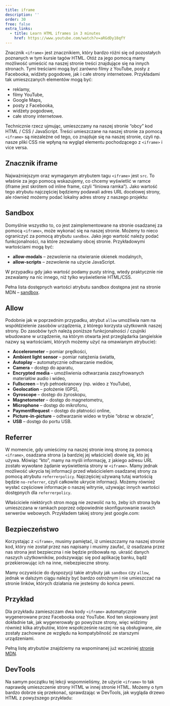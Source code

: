 ```yaml
---
title: iframe
description: ''
order: 30
free: false
extra_links:
  - title: Learn HTML iframes in 3 minutes
    href: https://www.youtube.com/watch?v=aRGdDy18qfY
---
```


<script>
	import Codepen from "$lib/components/ui/Codepen.svelte";
</script>

Znacznik `<iframe>` jest znacznikiem, który bardzo różni się od pozostałych poznanych w tym kursie tagów HTML. Otóż za jego pomocą mamy możliwość umieścić na naszej stronie treści znajdujące się na innych stronach. Tymi treściami mogą być zarówno filmy z YouTube, posty z Facebooka, widżety pogodowe, jak i całe strony internetowe. Przykładami tak umieszczanych elementów mogą być:

- reklamy,
- filmy YouTube,
- Google Maps,
- posty z Facebooka,
- widżety pogodowe,
- całe strony internetowe.

Technicznie rzecz ujmując, umieszczamy na naszej stronie “obcy” kod HTML / CSS / JavaScript. Treści umieszczane na naszej stronie za pomocą `<iframe>` są niezależne od tego, co znajduje się na naszej stronie, czyli np. nasze pliki CSS nie wpłyną na wygląd elementu pochodzącego z `<iframe>` i vice versa.

## Znacznik iframe

Najważniejszym oraz wymaganym atrybutem tagu `<iframe>` jest `src`. To właśnie za jego pomocą wskazujemy, co chcemy wyświetlić w ramce (iframe jest skrótem od inline frame, czyli “liniowa ramka”). Jako wartość tego atrybutu najczęściej będziemy podawali adres URL docelowej strony, ale również możemy podać lokalny adres strony z naszego projektu:

<Codepen id="xxmmvNb" />

## Sandbox

Domyślnie wszystko to, co jest zaimplementowane na stronie osadzanej za pomocą `<iframe>`, może wykonać się na naszej stronie. Możemy to nieco ograniczyć za pomocą atrybutu `sandbox`. Jako jego wartość należy podać funkcjonalności, na które zezwalamy obcej stronie. Przykładowymi wartościami mogą być:

- **allow-modals** – zezwolenie na otwieranie okienek modalnych,
- **allow-scripts** – zezwolenie na użycie JavaScript.

W przypadku gdy jako wartość podamy pusty string, wtedy praktycznie nie zezwalamy na nic innego, niż tylko wyświetlenie HTML/CSS.

Pełna lista dostępnych wartości atrybutu sandbox dostępna jest na stronie MDN – [sandbox](https://developer.mozilla.org/en-US/docs/Web/HTML/Element/iframe).

## Allow

Podobnie jak w poprzednim przypadku, atrybut `allow` umożliwia nam na współdzielenie zasobów urządzenia, z którego korzysta użytkownik naszej strony. Do zasobów tych należą poniższe funkcjonalności / czujniki wbudowane w urządzenie, na którym otwarta jest przeglądarka (angielskie nazwy są wartościami, których możemy użyć na omawianym atrybucie):

- **Accelerometer** – pomiar prędkości,
- **Ambient light sensor** – pomiar natężenia światła,
- **Autoplay** – automatycznie odtwarzanie mediów,
- **Camera** – dostęp do aparatu,
- **Encrypted media** – umożliwienia odtwarzania zaszyfrowanych materiałów audio i wideo,
- **Fullscreen** – tryb pełnoekranowy (np. wideo z YouTube),
- **Geolocation** – położenie (GPS),
- **Gyroscope** – dostęp do żyroskopu,
- **Magnetometer** – dostęp do magnetometru,
- **Microphone** – dostęp do mikrofonu,
- **PaymentRequest** – dostęp do płatności online,
- **Picture-in-picture** – odtwarzanie wideo w trybie “obraz w obrazie”,
- **USB** – dostęp do portu USB.

## Referrer

W momencie, gdy umieścimy na naszej stronie inną stronę za pomocą `<iframe>`, osadzana strona (a bardziej jej właściciel) dowie się, kto jej używa. Mówiąc “kto”, mamy na myśli informację, z jakiego adresu URL zostało wywołane żądanie wyświetlenia strony w `<iframe>`. Mamy jednak możliwość ukrycia tej informacji przed właścicielem osadzanej strony za pomocą atrybutu `referrerpolicy`. Najczęściej używaną tutaj wartością będzie `no-referrer`, czyli całkowite ukrycie informacji. Możemy również wysłać częściowe informacje o naszej witrynie, używając innych wartości dostępnych dla `referrerpolicy`.

Właściciele niektórych stron mogą nie zezwolić na to, żeby ich strona była umieszczana w ramkach poprzez odpowiednie skonfigurowanie swoich serwerów webowych. Przykładem takiej strony jest google.com:

<Codepen id="KKbJPPr" />

## Bezpieczeństwo

Korzystając z `<iframe>`, musimy pamiętać, iż umieszczamy na naszej stronie kod, który nie został przez nas napisany i musimy zaufać, iż osadzana przez nas strona jest bezpieczna i nie będzie próbowała np. ukraść danych naszych użytkowników, podszywając się pod aplikację banku, bądź przekierowując ich na inne, niebezpieczne strony.

Mamy oczywiście do dyspozycji takie atrybuty jak `sandbox` czy `allow`, jednak w dalszym ciągu należy być bardzo ostrożnym i nie umieszczać na stronie linków, których działania nie jesteśmy do końca pewni.

## Przykład

Dla przykładu zamieszczam dwa kody `<iframe>` automatycznie wygenerowane przez Facebooka oraz YouTube. Kod ten skopiowany jest dokładnie tak, jak wygenerowały go powyższe strony, więc widzimy również kilka atrybutów, które współcześnie raczej nie są obsługiwane, ale zostały zachowane ze względu na kompatybilność ze starszymi urządzeniami.

Pełną listę atrybutów znajdziemy na wspominanej już wcześniej [stronie MDN](https://developer.mozilla.org/en-US/docs/Web/HTML/Element/iframe).

<Codepen id="ZEVwzEN" />

## DevTools

Na samym początku tej lekcji wspomnieliśmy, że użycie `<iframe>` to tak naprawdę umieszczenie strony HTML w innej stronie HTML. Możemy o tym bardzo dobrze się przekonać, sprawdzając w DevTools, jak wygląda drzewo HTML z powyższego przykładu:

<img alt="" src="/online/statyczna/img/zaawansowana-strona/iframe.png" />
